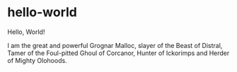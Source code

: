 # hello-world
Hello, World!

I am the great and powerful Grognar Malloc, slayer of the Beast of Distral, Tamer of the Foul-pitted Ghoul of Corcanor, Hunter of Ickorimps and Herder of Mighty Olohoods.
